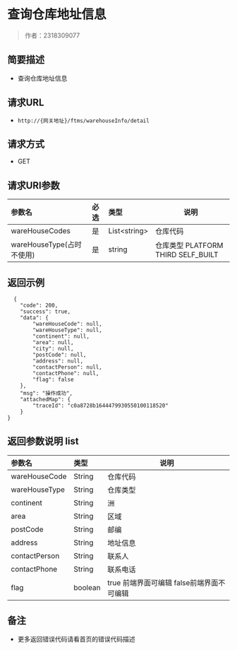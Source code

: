 # 查询仓库地址信息

> 作者：2318309077

## 简要描述

- 查询仓库地址信息

## 请求URL
- ` http://{网关地址}/ftms/warehouseInfo/detail `
  
## 请求方式
- GET 

## 请求URl参数

|参数名|必选|类型|说明|
|:----    |:---|:----- |-----   |
|wareHouseCodes |是  |List&lt;string>|仓库代码   |
|wareHouseType(占时不使用) |是  |string | 仓库类型 PLATFORM  THIRD SELF_BUILT    |


## 返回示例 

``` 
  {
    "code": 200,
    "success": true,
    "data": {
        "wareHouseCode": null,
        "wareHouseType": null,
        "continent": null,
        "area": null,
        "city": null,
        "postCode": null,
        "address": null,
        "contactPerson": null,
        "contactPhone": null,
        "flag": false
    },
    "msg": "操作成功",
    "attachedMap": {
        "traceId": "c0a8728b1644479930550100118520"
    }
}
```

## 返回参数说明  list

|参数名|类型|说明|
|:-----  |:-----|-----                           |
|wareHouseCode |String   |仓库代码  |
|wareHouseType |String   |仓库类型  |
|continent |String   |  洲|
|area |String   | 区域 |
|postCode |String   | 邮编 |
|address |String   | 地址信息 |
|contactPerson |String   | 联系人 |
|contactPhone |String   | 联系电话 |
|flag |boolean   | true 前端界面可编辑 false前端界面不可编辑 |

## 备注 

- 更多返回错误代码请看首页的错误代码描述